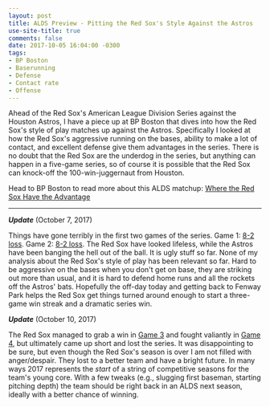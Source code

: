 ```yaml
---
layout: post
title: ALDS Preview - Pitting the Red Sox's Style Against the Astros
use-site-title: true
comments: false
date: 2017-10-05 16:04:00 -0300
tags:
- BP Boston
- Baserunning
- Defense
- Contact rate
- Offense
---
```


Ahead of the Red Sox's American League Division Series against the Houston Astros, I have a piece up at BP Boston that dives into how the Red Sox's
style of play matches up against the Astros. Specifically I looked at how the Red Sox's aggressive running on the bases, ability to make a lot of contact,
and excellent defense give them advantages in the series. There is no doubt that the Red Sox are the underdog in the series, but anything can happen in a
five-game series, so of course it is possible that the Red Sox can knock-off the 100-win-juggernaut from Houston.

Head to BP Boston to read more about this ALDS matchup: <a href = "http://boston.locals.baseballprospectus.com/2017/10/05/where-the-red-sox-have-the-advantage/" target = "_blank"> Where the Red Sox Have the Advantage</a>

***

__*Update*__ (October 7, 2017)

Things have gone terribly in the first two games of the series. Game 1: <a href = "https://www.baseball-reference.com/boxes/HOU/HOU201710050.shtml" target = "_blank"> 8-2 loss</a>. Game 2: <a href = "https://www.baseball-reference.com/boxes/HOU/HOU201710060.shtml" target = "_blank"> 8-2 loss</a>. 
The Red Sox have looked lifeless, while the Astros have been banging the hell out of the ball. It is ugly stuff so far. None of my analysis about the 
Red Sox's style of play has been relevant so far. Hard to be aggressive on the bases when you don't get on base, they are striking out more than usual,
and it is hard to defend home runs and all the rockets off the Astros' bats. Hopefully the off-day today and getting back to Fenway Park 
helps the Red Sox get things turned around enough to start a three-game win streak and a dramatic series win.

__*Update*__ (October 10, 2017)

The Red Sox managed to grab a win in <a href = "https://www.baseball-reference.com/boxes/BOS/BOS201710080.shtml" target = "_blank"> Game 3</a> 
and fought valiantly in <a href = "https://www.baseball-reference.com/boxes/BOS/BOS201710090.shtml" target = "_blank"> Game 4</a>, 
but ultimately came up short and lost the series. It was disappointing to be sure, but even though the Red Sox's season is over I am not filled 
with anger/despair. They lost to a better team and have a bright future. In many ways 2017 represents the *start* of a string of competitive 
seasons for the team's young core. With a few tweaks (e.g., slugging first baseman, starting pitching depth) the team should be right back in an 
ALDS next season, ideally with a better chance of winning.